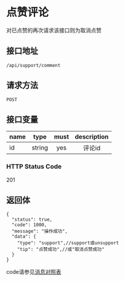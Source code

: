 # 点赞评论
对已点赞的再次请求该接口则为取消点赞

## 接口地址

`/api/support/comment`

## 请求方法

```POST ```

## 接口变量

| name     | type     | must     | description |
|----------|:--------:|:--------:|:--------:|
| id  | string   | yes      | 评论id   |

### HTTP Status Code

201

## 返回体

```json5
{
  "status": true,
  "code": 1000,
  "message": "操作成功",
  "data": {
    "type": "support",//support或unsupport
    "tip": "点赞成功",//或"取消点赞成功"
  }
}
``` 

code请参见[消息对照表](消息对照表.md)
